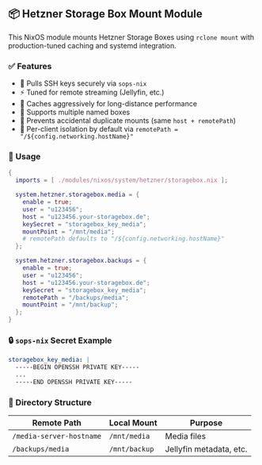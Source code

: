 ## 📦 Hetzner Storage Box Mount Module

This NixOS module mounts Hetzner Storage Boxes using `rclone mount` with production-tuned caching and systemd integration.

### ✅ Features

- 🔐 Pulls SSH keys securely via `sops-nix`
- ⚡ Tuned for remote streaming (Jellyfin, etc.)
- 🧱 Caches aggressively for long-distance performance
- 📂 Supports multiple named boxes
- 🚫 Prevents accidental duplicate mounts (same `host + remotePath`)
- 🧠 Per-client isolation by default via `remotePath = "/${config.networking.hostName}"`

### 📄 Usage

```nix
{
  imports = [ ./modules/nixos/system/hetzner/storagebox.nix ];

  system.hetzner.storagebox.media = {
    enable = true;
    user = "u123456";
    host = "u123456.your-storagebox.de";
    keySecret = "storagebox_key_media";
    mountPoint = "/mnt/media";
    # remotePath defaults to "/${config.networking.hostName}"
  };

  system.hetzner.storagebox.backups = {
    enable = true;
    user = "u123456";
    host = "u123456.your-storagebox.de";
    keySecret = "storagebox_key_media";
    remotePath = "/backups/media";
    mountPoint = "/mnt/backup";
  };
}
```

### 🔒 `sops-nix` Secret Example

```yaml
storagebox_key_media: |
  -----BEGIN OPENSSH PRIVATE KEY-----
  ...
  -----END OPENSSH PRIVATE KEY-----
```

### 📁 Directory Structure

| Remote Path              | Local Mount   | Purpose                 |
| ------------------------ | ------------- | ----------------------- |
| `/media-server-hostname` | `/mnt/media`  | Media files             |
| `/backups/media`         | `/mnt/backup` | Jellyfin metadata, etc. |
